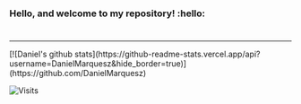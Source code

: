 ### Hello, and welcome to my repository! :hello:

# 


<hr>
[![Daniel's github stats](https://github-readme-stats.vercel.app/api?username=DanielMarquesz&hide_border=true)](https://github.com/DanielMarquesz)

<!--
**DanielMarquesz/DanielMarquesz** is a ✨ _special_ ✨ repository because its `README.md` (this file) appears on your GitHub profile.

Here are some ideas to get you started:

- 🔭 I’m currently working on ...
- 🌱 I’m currently learning ...
- 👯 I’m looking to collaborate on ...
- 🤔 I’m looking for help with ...
- 💬 Ask me about ...
- 📫 How to reach me: ...
- 😄 Pronouns: ...
- ⚡ Fun fact: ...
-->

![Visits](https://komarev.com/ghpvc/?username=your-github-DanielMarquesz&style=flat-square)
